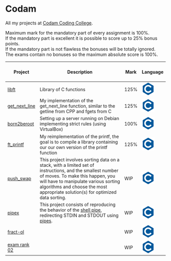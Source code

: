 # Codam
All my projects at [Codam Coding College](https://codam.nl). 

Maximum mark for the mandatory part of every assignment is 100%. </br>
If the mandatory part is excellent it is possible to score up to 25% bonus points.</br>
If the mandatory part is not flawless the bonuses will be totally ignored.</br>
The exams contain no bonuses so the maximum absolute score is 100%.</br>

<table>
    <thead>
        <tr>
            <th><h4>Project</h4></th>
            <th><h4>Description</h4></th>
            <th><h4>Mark</h4></th>
            <th><h4>Language</h4></th>
        </tr>
    </thead>
    <tbody>
        <tr>
            <td><a href=libft/>libft</a></td>
            <td>Library of C functions</td>
            <td>125%</td>
            <td><img src="https://raw.githubusercontent.com/devicons/devicon/master/icons/c/c-plain.svg" alt="c" width="40" height="40"/></td>
        </tr>
        <tr>
            <td><a href=get_next_line/>get_next_line</a></td>
            <td>My implementation of the get_next_line function, similar to the getline from CPP and fgets from C</td>
            <td>125%</td>
            <td><img src="https://raw.githubusercontent.com/devicons/devicon/master/icons/c/c-plain.svg" alt="c" width="40" height="40"/></td>
        </tr>
        <tr>
            <td><a href=born2beroot/>born2beroot</a></td>
            <td>Setting up a server running on Debian implementing strict rules (using VirtualBox)</td>
            <td>100%</td>
            <td><img src="https://raw.githubusercontent.com/devicons/devicon/master/icons/c/c-plain.svg" alt="c" width="40" height="40"/></td>
        </tr>
        <tr>
            <td><a href=ft_printf/>ft_printf</a></td>
            <td>My reimplementation of the printf, the goal is to compile a library containing our our own version of the printf function</td>
            <td>125%</td>
            <td><img src="https://raw.githubusercontent.com/devicons/devicon/master/icons/c/c-plain.svg" alt="c" width="40" height="40"/></td>
        </tr>
        <tr>
            <td><a href=push_swap/>push_swap</a></td>
            <td>This project involves sorting data on a stack, with a limited set of instructions, and the smallest number of moves. To make this happen, you will have to manipulate various sorting algorithms and choose the most appropriate solution(s) for optimized data sorting.</td>
            <td>WIP</td>
            <td><img src="https://raw.githubusercontent.com/devicons/devicon/master/icons/c/c-plain.svg" alt="c" width="40" height="40"/></td>
        </tr>
        <tr>
            <td><a href=pipex/>pipex</a></td>
            <td>This project consists of reproducing the behavior of the <a href=https://www.geeksforgeeks.org/piping-in-unix-or-linux/>shell pipe</a>, redirecting STDIN and STDOUT using <a href=https://www.geeksforgeeks.org/pipe-system-call/>pipes</a>.</td>
            <td>WIP</td>
            <td><img src="https://raw.githubusercontent.com/devicons/devicon/master/icons/c/c-plain.svg" alt="c" width="40" height="40"/></td>
        </tr>
        <tr>
            <td><a href=fract-ol/>fract-ol</a></td>
            <td></td>
            <td>WIP</td>
            <td><img src="https://raw.githubusercontent.com/devicons/devicon/master/icons/c/c-plain.svg" alt="c" width="40" height="40"/></td>
        </tr>
        <tr>
            <td><a href=exam rank 02/>exam rank 02</a></td>
            <td></td>
            <td>WIP</td>
            <td><img src="https://raw.githubusercontent.com/devicons/devicon/master/icons/c/c-plain.svg" alt="c" width="40" height="40"/></td>
        </tr>
    </tbody>
</table>
    
